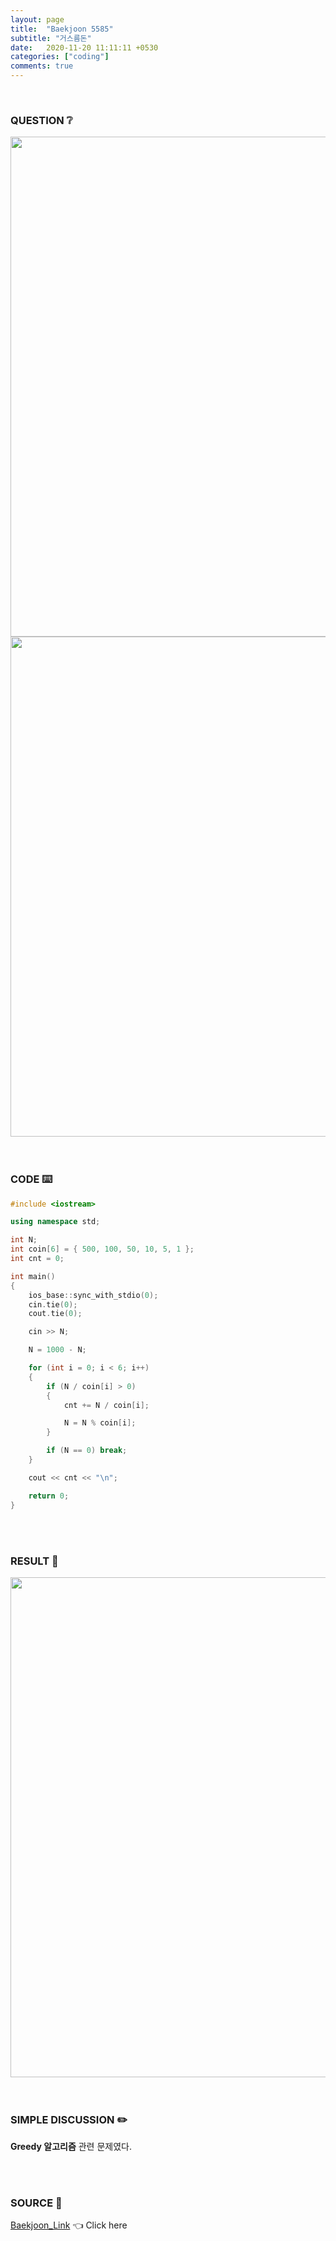 ```yaml
---
layout: page
title:  "Baekjoon 5585"
subtitle: "거스름돈"
date:   2020-11-20 11:11:11 +0530
categories: ["coding"]
comments: true
---
```


<br>

### QUESTION ❔

<img src="{{ '/assets/baekjoon/5585.jpg' }}" style="width: 800px; height: auto; margin-left: auto; margin-right: auto; display: block;">
<img src="{{ '/assets/baekjoon/5585a.jpg' }}" style="width: 800px; height: auto; margin-left: auto; margin-right: auto; display: block;">  

<br>
<br>

### CODE ⌨️

```c++
#include <iostream>

using namespace std;

int N;
int coin[6] = { 500, 100, 50, 10, 5, 1 };
int cnt = 0;

int main()
{
	ios_base::sync_with_stdio(0);
	cin.tie(0);
	cout.tie(0);

	cin >> N;

	N = 1000 - N;

	for (int i = 0; i < 6; i++)
	{
		if (N / coin[i] > 0)
		{
			cnt += N / coin[i];

			N = N % coin[i];
		}

		if (N == 0) break;
	}

	cout << cnt << "\n";

	return 0;
}
```  

<br>
<br>

### RESULT 💛

<img src="{{ '/assets/baekjoon/5585r.jpg' }}" style="width: 800px; height: auto; margin-left: auto; margin-right: auto; display: block;">  

<br>
<br>

### SIMPLE DISCUSSION ✏️

**Greedy 알고리즘** 관련 문제였다.  

<br>
<br>

### SOURCE 💎

[Baekjoon_Link][link] 👈 Click here  

<br>
<br>
<br>

<script src="https://utteranc.es/client.js"
        repo="DCherish/DCherish.github.io"
        issue-term="pathname"
        theme="boxy-light"
        crossorigin="anonymous"
        async>
</script>

[link]: https://www.acmicpc.net/problem/5585